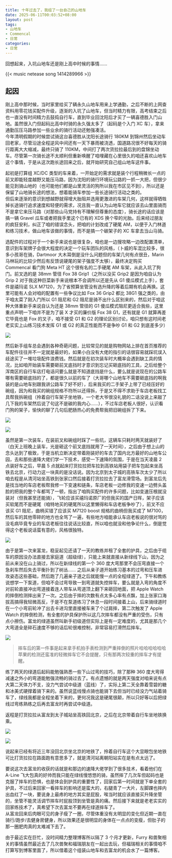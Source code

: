 ```yaml
---
title: 十年过去了，我组了一台自己的山地车
date: 2025-06-11T00:03:52+08:00
layout: post
tags:
- 山地车
- Commencal
- 日常
categories:
- 日常
---
```


回想起来，入坑山地车还是刚上高中时候的事情……

<!--more-->

{{< music netease song 1414289966 >}}

## 起因

刚上高中那时候，当时家里给买了辆永久山地车用来上学通勤，之后不断的上网查资料用零花钱买配件升级，逐渐的入坑了山地车，但当时精力有限，高考结束之后也一直没有时间精力去鼓捣自行车，直到毕业回沈阳后才买了一辆喜德胜入门山地。虽然很入门但起码比高中时骑的永久强太多了（起码是个入门 XC 车），拿来通勤压压马路参加一些业余的骑行活动还勉强凑活。  
今年清明假期的时候尝试骑这台喜德胜从沈阳长途骑行 180KM 到锦州然后坐动车回老家，尽管沿途全程逆风中间还有一天下暴雨被浇透，国道路况很不好每天的骑行距离大大缩减，最终只骑了 110KM，中间打了两次货拉拉最后到的盘锦坐动车。尽管第一次骑长途不太顺利但重新唤醒了咱埋藏在心里很久的咱还喜欢山地车这个事情，于是从这次跑长途回来之后，就开始研究自己组山地车这件事。

起初是打算组 XC/DC 类型的车来着，一开始定的需求就是装个行程稍微长一点的前叉即能轻度越野又能压马路，因为沈阳的骑行环境玩公路的一抓一大把，但很少能见到骑山地的（也可能他们都是山里灵活的狗所以我在市区见不到），所以还是保留了山地骑长途的想法，想着能骑车参加一些长途骑行活动之类的。  
但后来逐渐的意识到想越野就得增大胎阻并选用更激进的车架几何，这样就得牺牲掉长途骑行追求速度和轻便的需求，况且我一直认为山地车它就应该去山里面骑而不是拿它来压马路（对那些山马党持有不理解但尊重的态度），骑长途的话应该是搞一辆 Gravel 瓜车或者把我手里这个已有的 XDS 换个窄的光胎。后来经过朋友的疯狂安利，纠正了咱的错误念头，把咱的计划改成了硬尾 AM，以便于入门林道和练习技术，做山地车该做的事情，而不是搞一个碳架子的 XC 车拿去当山马骑。

选配件的过程对于一个新手来说也是很复杂，咱也是一边搜攻略一边改配置清单，意识到车架牌子会很大程度的决定一个玩车团队的风格，（卜威的车混比较多，很多小孩哥在骑，Dartmoor 大木耳倒是没什么问题但的车架几何有点很丑，Marin 马林玩的比较少然后有反馈说硬尾的架子强度不太够），最终决定购买 Commencal 看门狗 Meta HT 这个很有名的二手硬尾 AM 车架，从此入坑了狗门。前叉选的是 38mm 管径 Fox 38 Grip1（之所以没买 Grip2 是因为咱自认为 Grip 2 对于我这种巨菜新手来说根本不会调所以还是先从 G1 傻瓜模式上手），套件是禧玛诺 SLX M7120，为了省预算坐管没有选升降的等着后期有机会再换。这里可能有人会对咱的配置有一些争议比如 Fox 36 Grip2 都比 38G1 强之类的，由于咱太菜了刚入门所以 G1 阻尼和 G2 阻尼是骑不出什么区别来的，然后对于咱这种大体重新手来说自认为还是 38mm 管径的 G1 傻瓜模式阻尼更适合我些，这里重点声明一下咱并不是为了装 X 才买的廉价版 Fox 38 G1，还有就是 G1 就算再差它毕竟也是 Fox 的叉子，咱不接受 G1 和 G2 的理论区别讨论，咱只想有这时间老老实实上山练习技术发挥 G1 或 G2 的真正性能而不是争吵 G1 和 G2 到底差多少）

![](images/01.jpg)

然后新手组车总会遇到各种奇葩问题，比较常见的就是购物网站上排在首页推荐的车配件往往并不一定就是最好的，如果小白没有大佬的指引的话很容易就踩坑误入歧途买了一堆垃圾配件浪费钱。然后就是在初次装车时大概率会遇到缺工具的情况，比如咱开始装车需要砸前叉底挡时才意识到忘记买砸底挡的工具，之后给整个浑南区的自行车店打电话问要么就是不知道底挡是什么，要么就是说现在的公路车哪有需要砸底挡的了，都是很久以前的车了（大哥哪个山地车不需要砸底挡的啊我装的是山地车别跟我讲公路车了好不好），后来我买的二手架子上带了已经压好的碗组，因为和我买的碗组规格不符所以还得拆，于是又不得不求助于车店老板找工具帮我拆碗组（拎着自行车架子坐地铁，一个老大爷很没礼貌的二话没说上来敲了几下我的车架然后说了句这不是碳的我内心……），不过车店老板人很好，认识看门狗的架子，愉快的聊了几句后肥肠热心的免费帮我把旧碗组拆了下来。

![](images/02.jpg)

![](images/12.jpg)

虽然是第一次装车，在装前叉和碗组时踩了一些坑，这辆车只耗时两天就装好了（白天上班晚上装车，光是砸这个前叉底挡就用了一天时间），之后由于想上山的念头达到了极致，于是当机立断决定带着刚装好的车去了国内北方最好的山地车公园，去和那些速降大佬们学一下技术，感受一下速降的氛围，于是在当天凌晨 2 点装好车之后，早晨 5 点就起床打货拉拉把车拉到高铁站用袋子把车包起来坐高铁去北京，行动力这一块真的是没话说。因为北京到太子城的高铁车次太少了所以咱去程是从清河站坐高铁到张家口然后接着打货拉拉去了富龙滑雪场。到富龙后先是找当地的车店老板帮我修一下变速和链条，车店老板一边修我的变速一边劈头盖脸的把我的整个车都骂了一顿，指出了咱购买配件的许多问题，比如变速压根就没装对（但我甚至还能骑），飞轮应该买禧玛诺原厂的但我买的国产日晖，架子应该买软尾而不是硬尾（咱特地买的硬尾所以这里懒得和车店老板争吵了），前叉不应该买 G1 阻尼，曲柄买错了应该买 M7120 boost 规格的曲柄但我买成了 M7100，然后车的其他零碎的地方也全骂了一遍，有些地方咱能承认车店老板说的很对骂的没毛病毕竟专业的车店老板往往说话比较直，所以咱也就没和他争论什么，倒是觉得这个老板说话蛮有意的，风格很独特。

![](images/11.jpg)

由于是第一次来富龙，稳妥起见还请了一天的教练并租了全套的护具，之后由于缆车的原因没办法直接去家庭道（超级绿），只能上来就直接从新绿线下山，因为之前从来没在山上骑过，所以在新绿线的第一个 360 度大弯那里不会压弯直接一个急刹车然后失去平衡扑到了树丛……
之后从亲子道开始练习基本的过弯和压车进攻姿态这些基础，然后跑了几遍亲子道之后就能慢一点的全程绿道了。下午和教练说想学一下泵道，但咱不会过弯导致一到弯道就失控摔车，要么就是入弯的角度不对前轮直接冲出弯道接着连人带车从弯道顶上翻下来砸回地面，把 Apple Watch 的摔倒检测摔出来了一次。之后由于摔的次数有点太多心率有点飘，加上张家口海拔高搞得我轻微高反，于是不在泵道练习了休息一段时间接着上山，后来骑绿道时在一个小弯前轮冲了出去卡进沟里直接被车来了个过肩摔，第二次触发了 Apple Watch 的摔倒检测，有全套的护具保护所以这几次摔车都没有严重的受伤，只有点小擦伤。富龙的绿道虽然叫新手初级道但实际上是有一定难度的，尤其是那几个大弯道全是碎石速度不够的话后轮很难控制，非常容易打滑然后摔车。

![](images/13.jpg)

> 摔车后的第一件事是起来拿手机拍手表检测到严重摔倒的照片哈哈哈哈哈哈  
> 苹果的检测还蛮准的轻微摔车它不会提醒，只有那两次较重的摔车才有提醒。

练了两天的绿道后起码能勉强熟悉一些下山过弯的技巧，除了那种 360 度大弯得减速之外小的弯道能勉强流畅的骑过去了。有点遗憾的就是两天强度对咱来说有点大第二天体力不支，没力气尝试中级道（蓝线）了，实际上第二天全靠着雪碧的糖和冰美式硬撑着骑下来的。虽然说蓝线慢点骑也能骑下去但当时已经没力气站着骑车了，绿线我都是全程坐着下来的，更何况我这是硬尾很颠，所以只好等以后把绿线过弯练熟练之后再去富龙时再尝试中级道。

返程是打货拉拉从富龙到太子城站坐高铁回北京，之后在北京带着自行车坐地铁换乘。

![](images/14.jpg)

![](images/15.jpg)

说起来已经有将近三年没回北京坐北京的地铁了，拎着自行车这个大显眼包坐地铁可比打货拉拉在路面跑有意思多了，就是清河站离朝阳站实在是有点太远了。

要说这次去富龙的收获的话就是和那边的速降大佬学到了很多技术，看着他们在 A-Line 飞大包真的好帅而我只能在绿线慢悠悠的骑，虽然摔了几次车但起码也是克服了摔车的恐惧，也是体会到护具的重要性了，回家后第一时间就是下单全套的护具，不过后来回家一看摔车的影响还是蛮大的，右腿青了一大片，左脚踝也摔内出血红了一块，要说身上最疼的地方其实是屁股，唉当时就应该直接买升降坐管的，坐管不能灵活调节摔车时屁股顶到坐管是真的痛。然后接下来就是老老实实的回家练技术了，真希望下次去富龙不要再在绿道摔车了。  
从富龙回来后肉眼可见的身子瘦了一圈，尽管体重没有太明显的变化但近期一直在骑行/跑步/去健身房健身，所以效果还是很明显的身体在一点点的变瘦，但肚子的那一圈肥肉真的太难减下去了。  

由于最近实在巨忙，没时间精力整理博客所以隔了 3 个月才更新，Furry 和兽聚相关的事情虽然最近去了几次兽聚和福瑞朋友在一起出去玩，但福瑞相关的事情咱不打算写到博客里面了，所以借着这个组装山地车和去富龙的机会水了一篇博客。
